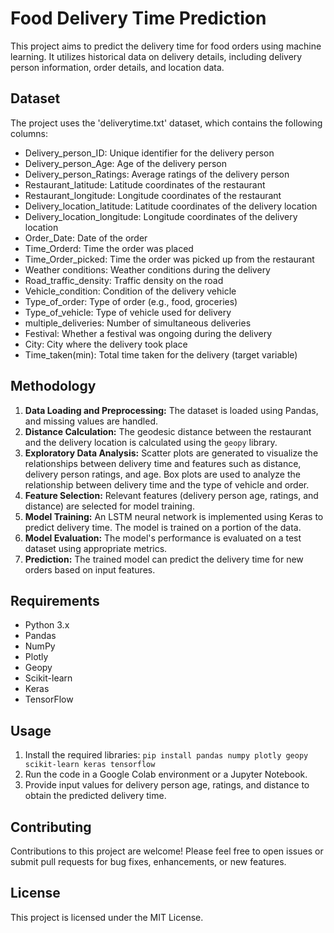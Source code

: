 # Food Delivery Time Prediction

This project aims to predict the delivery time for food orders using machine learning. It utilizes historical data on delivery details, including delivery person information, order details, and location data. 

## Dataset

The project uses the 'deliverytime.txt' dataset, which contains the following columns:

- Delivery_person_ID: Unique identifier for the delivery person
- Delivery_person_Age: Age of the delivery person
- Delivery_person_Ratings: Average ratings of the delivery person
- Restaurant_latitude: Latitude coordinates of the restaurant
- Restaurant_longitude: Longitude coordinates of the restaurant
- Delivery_location_latitude: Latitude coordinates of the delivery location
- Delivery_location_longitude: Longitude coordinates of the delivery location
- Order_Date: Date of the order
- Time_Orderd: Time the order was placed
- Time_Order_picked: Time the order was picked up from the restaurant
- Weather conditions: Weather conditions during the delivery
- Road_traffic_density: Traffic density on the road
- Vehicle_condition: Condition of the delivery vehicle
- Type_of_order: Type of order (e.g., food, groceries)
- Type_of_vehicle: Type of vehicle used for delivery
- multiple_deliveries: Number of simultaneous deliveries
- Festival: Whether a festival was ongoing during the delivery
- City: City where the delivery took place
- Time_taken(min): Total time taken for the delivery (target variable)

## Methodology

1. **Data Loading and Preprocessing:** The dataset is loaded using Pandas, and missing values are handled.
2. **Distance Calculation:** The geodesic distance between the restaurant and the delivery location is calculated using the `geopy` library.
3. **Exploratory Data Analysis:** Scatter plots are generated to visualize the relationships between delivery time and features such as distance, delivery person ratings, and age. Box plots are used to analyze the relationship between delivery time and the type of vehicle and order.
4. **Feature Selection:** Relevant features (delivery person age, ratings, and distance) are selected for model training.
5. **Model Training:** An LSTM neural network is implemented using Keras to predict delivery time. The model is trained on a portion of the data.
6. **Model Evaluation:** The model's performance is evaluated on a test dataset using appropriate metrics.
7. **Prediction:** The trained model can predict the delivery time for new orders based on input features.

## Requirements

- Python 3.x
- Pandas
- NumPy
- Plotly
- Geopy
- Scikit-learn
- Keras
- TensorFlow

## Usage

1. Install the required libraries: `pip install pandas numpy plotly geopy scikit-learn keras tensorflow`
2. Run the code in a Google Colab environment or a Jupyter Notebook.
3. Provide input values for delivery person age, ratings, and distance to obtain the predicted delivery time.


## Contributing

Contributions to this project are welcome! Please feel free to open issues or submit pull requests for bug fixes, enhancements, or new features.


## License

This project is licensed under the MIT License.
